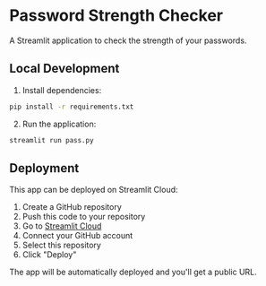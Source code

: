# Password Strength Checker

A Streamlit application to check the strength of your passwords.

## Local Development

1. Install dependencies:
```bash
pip install -r requirements.txt
```

2. Run the application:
```bash
streamlit run pass.py
```

## Deployment

This app can be deployed on Streamlit Cloud:

1. Create a GitHub repository
2. Push this code to your repository
3. Go to [Streamlit Cloud](https://streamlit.io/cloud)
4. Connect your GitHub account
5. Select this repository
6. Click "Deploy"

The app will be automatically deployed and you'll get a public URL.
